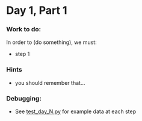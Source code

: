 # Day 1, Part 1

### Work to do:

In order to (do something), we must:

* step 1

### Hints

* you should remember that...

### Debugging:

* See [test_day_N.py](test_day_N.py) for example data at each step
